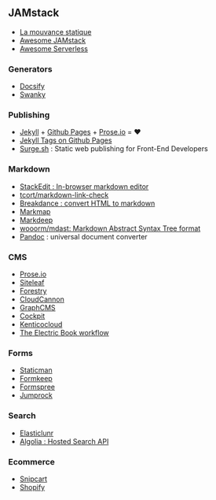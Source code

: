 ## JAMstack

* [La mouvance statique](http://frank.taillandier.me/2016/03/08/les-gestionnaires-de-contenu-statique/)
* [Awesome JAMstack](https://github.com/automata/awesome-jamstack)
* [Awesome Serverless](https://github.com/anaibol/awesome-serverless)

### Generators

* [Docsify](https://docsify.now.sh/)
* [Swanky](https://swanky-docs.org/)

### Publishing

* [Jekyll](http://jekyllrb.com/) + [Github Pages](https://pages.github.com/) + [Prose.io](http://prose.io/) = ♥
* [Jekyll Tags on Github Pages](http://longqian.me/2017/02/09/github-jekyll-tag/)
* [Surge.sh](http://surge.sh/) : Static web publishing for Front-End Developers

### Markdown

* [StackEdit : In-browser markdown editor](https://github.com/benweet/stackedit)
* [tcort/markdown-link-check](https://github.com/tcort/markdown-link-check)
* [Breakdance : convert HTML to markdown](http://breakdance.io/)
* [Markmap](https://github.com/dundalek/markmap)
* [Markdeep](https://casual-effects.com/markdeep/)
* [wooorm/mdast: Markdown Abstract Syntax Tree format](https://github.com/wooorm/mdast)
* [Pandoc](http://pandoc.org/) : universal document converter

### CMS

* [Prose.io](http://prose.io/)
* [Siteleaf](https://www.siteleaf.com/)
* [Forestry](https://forestry.io/)
* [CloudCannon](https://cloudcannon.com/)
* [GraphCMS](https://graphcms.com/)
* [Cockpit](https://getcockpit.com/)
* [Kenticocloud](https://kenticocloud.com/)
* [The Electric Book workflow](http://electricbook.works)

### Forms

* [Staticman](https://staticman.net/)
* [Formkeep](https://formkeep.com/)
* [Formspree](https://formspree.io/)
* [Jumprock](https://jumprock.co/)

### Search

* [Elasticlunr](http://elasticlunr.com/)
* [Algolia : Hosted Search API](https://www.algolia.com/)

### Ecommerce

* [Snipcart](https://snipcart.com/)
* [Shopify](https://fr.shopify.com/)